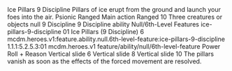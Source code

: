<ability>
  <name>Ice Pillars</name>
  <cost>9 Discipline</cost>
  <flavor>Pillars of ice erupt from the ground and launch your foes into the air.</flavor>
  <keywords>
    <keyword>Psionic</keyword>
    <keyword>Ranged</keyword>
  </keywords>
  <type>Main action</type>
  <distance>Ranged 10</distance>
  <target>Three creatures or objects</target>
  <metadata>
    <class>null</class>
    <cost>9 Discipline</cost>
    <cost_amount>9</cost_amount>
    <cost_resource>Discipline</cost_resource>
    <feature_type>ability</feature_type>
    <file_dpath>Null/6th-Level Features</file_dpath>
    <item_id>ice-pillars-9-discipline</item_id>
    <item_index>01</item_index>
    <item_name>Ice Pillars (9 Discipline)</item_name>
    <level>6</level>
    <scc>mcdm.heroes.v1:feature.ability.null.6th-level-feature:ice-pillars-9-discipline</scc>
    <scdc>1.1.1:5.2.5.3:01</scdc>
    <source>mcdm.heroes.v1</source>
    <type>feature/ability/null/6th-level-feature</type>
  </metadata>
  <effects>
    <effect type="roll">
      <roll>Power Roll + Reason</roll>
      <t1>Vertical slide 6</t1>
      <t2>Vertical slide 8</t2>
      <t3>Vertical slide 10</t3>
    </effect>
    <effect type="mundane">The pillars vanish as soon as the effects of the forced movement are resolved.</effect>
  </effects>
</ability>
